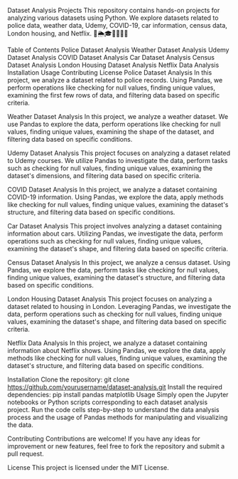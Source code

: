 Dataset Analysis Projects
This repository contains hands-on projects for analyzing various datasets using Python. We explore datasets related to police data, weather data, Udemy, COVID-19, car information, census data, London housing, and Netflix. 🚓🌦️🎓🦠🚗🏢🍿

Table of Contents
Police Dataset Analysis
Weather Dataset Analysis
Udemy Dataset Analysis
COVID Dataset Analysis
Car Dataset Analysis
Census Dataset Analysis
London Housing Dataset Analysis
Netflix Data Analysis
Installation
Usage
Contributing
License
Police Dataset Analysis
In this project, we analyze a dataset related to police records. Using Pandas, we perform operations like checking for null values, finding unique values, examining the first few rows of data, and filtering data based on specific criteria.

Weather Dataset Analysis
In this project, we analyze a weather dataset. We use Pandas to explore the data, perform operations like checking for null values, finding unique values, examining the shape of the dataset, and filtering data based on specific conditions.

Udemy Dataset Analysis
This project focuses on analyzing a dataset related to Udemy courses. We utilize Pandas to investigate the data, perform tasks such as checking for null values, finding unique values, examining the dataset's dimensions, and filtering data based on specific criteria.

COVID Dataset Analysis
In this project, we analyze a dataset containing COVID-19 information. Using Pandas, we explore the data, apply methods like checking for null values, finding unique values, examining the dataset's structure, and filtering data based on specific conditions.

Car Dataset Analysis
This project involves analyzing a dataset containing information about cars. Utilizing Pandas, we investigate the data, perform operations such as checking for null values, finding unique values, examining the dataset's shape, and filtering data based on specific criteria.

Census Dataset Analysis
In this project, we analyze a census dataset. Using Pandas, we explore the data, perform tasks like checking for null values, finding unique values, examining the dataset's structure, and filtering data based on specific conditions.

London Housing Dataset Analysis
This project focuses on analyzing a dataset related to housing in London. Leveraging Pandas, we investigate the data, perform operations such as checking for null values, finding unique values, examining the dataset's shape, and filtering data based on specific criteria.

Netflix Data Analysis
In this project, we analyze a dataset containing information about Netflix shows. Using Pandas, we explore the data, apply methods like checking for null values, finding unique values, examining the dataset's structure, and filtering data based on specific conditions.

Installation
Clone the repository: git clone https://github.com/yourusername/dataset-analysis.git
Install the required dependencies: pip install pandas matplotlib
Usage
Simply open the Jupyter notebooks or Python scripts corresponding to each dataset analysis project. Run the code cells step-by-step to understand the data analysis process and the usage of Pandas methods for manipulating and visualizing the data.

Contributing
Contributions are welcome! If you have any ideas for improvement or new features, feel free to fork the repository and submit a pull request.

License
This project is licensed under the MIT License.
